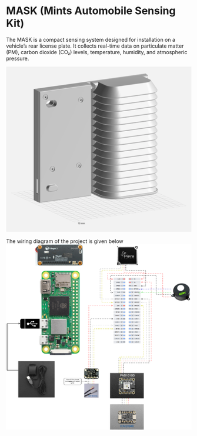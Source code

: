 # MASK (Mints Automobile Sensing Kit)

The MASK is a compact sensing system designed for installation on a vehicle’s rear license plate. It collects real-time data on particulate matter (PM), carbon dioxide (CO₂) levels, temperature, humidity, and atmospheric pressure.

![MASK](res/mask.png)



The wiring diagram of the project is given below 
![MASK](res/MASK.drawio.png)

